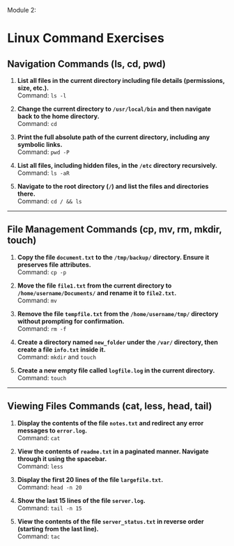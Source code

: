 Module 2:

# Linux Command Exercises

## Navigation Commands (ls, cd, pwd)

1. **List all files in the current directory including file details (permissions, size, etc.).**  
   Command: `ls -l`

2. **Change the current directory to `/usr/local/bin` and then navigate back to the home directory.**  
   Command: `cd`

3. **Print the full absolute path of the current directory, including any symbolic links.**  
   Command: `pwd -P`

4. **List all files, including hidden files, in the `/etc` directory recursively.**  
   Command: `ls -aR`

5. **Navigate to the root directory (`/`) and list the files and directories there.**  
   Command: `cd / && ls`

---

## File Management Commands (cp, mv, rm, mkdir, touch)

1. **Copy the file `document.txt` to the `/tmp/backup/` directory. Ensure it preserves file attributes.**  
   Command: `cp -p`

2. **Move the file `file1.txt` from the current directory to `/home/username/Documents/` and rename it to `file2.txt`.**  
   Command: `mv`

3. **Remove the file `tempfile.txt` from the `/home/username/tmp/` directory without prompting for confirmation.**  
   Command: `rm -f`

4. **Create a directory named `new_folder` under the `/var/` directory, then create a file `info.txt` inside it.**  
   Command: `mkdir` and `touch`

5. **Create a new empty file called `logfile.log` in the current directory.**  
   Command: `touch`

---

## Viewing Files Commands (cat, less, head, tail)

1. **Display the contents of the file `notes.txt` and redirect any error messages to `error.log`.**  
   Command: `cat`

2. **View the contents of `readme.txt` in a paginated manner. Navigate through it using the spacebar.**  
   Command: `less`

3. **Display the first 20 lines of the file `largefile.txt`.**  
   Command: `head -n 20`

4. **Show the last 15 lines of the file `server.log`.**  
   Command: `tail -n 15`

5. **View the contents of the file `server_status.txt` in reverse order (starting from the last line).**  
   Command: `tac`